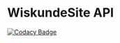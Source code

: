 # WiskundeSite API
[![Codacy Badge](https://api.codacy.com/project/badge/Grade/0b719d999ba04e3296a76769f56db277)](https://www.codacy.com/manual/Luca-Castelnuovo/WiskundeSite?utm_source=github.com&amp;utm_medium=referral&amp;utm_content=Luca-Castelnuovo/WiskundeSite&amp;utm_campaign=Badge_Grade)
